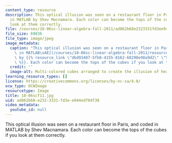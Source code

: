 ```yaml
---
content_type: resource
description: This optical illusion was seen on a restaurant floor in Paris, and coded
  in MATLAB by Shev Macnamara. Each color can become the tops of the cubes if you
  look at them correctly.
file: /courses/18-06sc-linear-algebra-fall-2011/ad862b68e2323331fd3ee944ed704f38_18-06scf11.jpg
file_size: 69836
file_type: image/jpeg
image_metadata:
  caption: "This optical illusion was seen on a restaurant floor in Paris, and [coded\
    \ in MATLAB\xAE](/courses/18-06sc-linear-algebra-fall-2011/resources/hexagonart)\
    \ by {{% resource_link \"dbd93487-5fb8-4155-8162-68298e98a9d2\" \"Shev Macnamara\"\
    \ %}}. Each color can become the tops of the cubes if you look at them correctly."
  credit: ''
  image-alt: Multi-colored cubes arranged to create the illusion of hexagons.
learning_resource_types: []
license: https://creativecommons.org/licenses/by-nc-sa/4.0/
ocw_type: OCWImage
resourcetype: Image
title: 18-06scf11.jpg
uid: ad862b68-e232-3331-fd3e-e944ed704f38
video_metadata:
  youtube_id: null
---
```

This optical illusion was seen on a restaurant floor in Paris, and coded in MATLAB by Shev Macnamara. Each color can become the tops of the cubes if you look at them correctly.